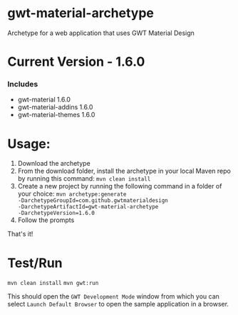 # gwt-material-archetype
Archetype for a web application that uses GWT Material Design

# Current Version - 1.6.0
### Includes
- gwt-material 1.6.0
- gwt-material-addins 1.6.0
- gwt-material-themes 1.6.0

# Usage:
1. Download the archetype
2. From the download folder, install the archetype in your local Maven repo by running this command: <code>mvn clean install</code>
3. Create a new project by running the following command in a folder of your choice: <code>mvn archetype:generate -DarchetypeGroupId=com.github.gwtmaterialdesign -DarchetypeArtifactId=gwt-material-archetype -DarchetypeVersion=1.6.0</code>
4. Follow the prompts

That's it!

# Test/Run
<code>mvn clean install</code>
<code>mvn gwt:run</code>

This should open the `GWT Development Mode` window from which you can select `Launch Default Browser` to open the sample application in a browser.
